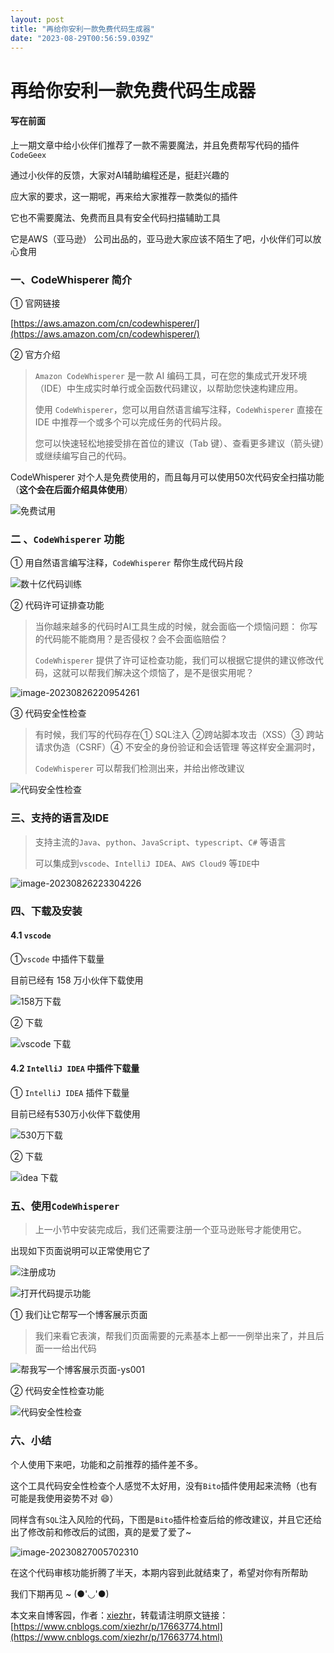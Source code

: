```yaml
---
layout: post
title: "再给你安利一款免费代码生成器"
date: "2023-08-29T00:56:59.039Z"
---
```

再给你安利一款免费代码生成器
==============

#### 写在前面

上一期文章中给小伙伴们推荐了一款不需要魔法，并且免费帮写代码的插件`CodeGeex`

通过小伙伴的反馈，大家对AI辅助编程还是，挺赶兴趣的

应大家的要求，这一期呢，再来给大家推荐一款类似的插件

它也不需要魔法、免费而且具有安全代码扫描辅助工具

它是AWS（亚马逊） 公司出品的，亚马逊大家应该不陌生了吧，小伙伴们可以放心食用

### 一、CodeWhisperer 简介

① 官网链接

[https://aws.amazon.com/cn/codewhisperer/](https://aws.amazon.com/cn/codewhisperer/)

② 官方介绍

> `Amazon CodeWhisperer` 是一款 AI 编码工具，可在您的集成式开发环境（IDE）中生成实时单行或全函数代码建议，以帮助您快速构建应用。
> 
> 使用 `CodeWhisperer`，您可以用自然语言编写注释，`CodeWhisperer` 直接在 IDE 中推荐一个或多个可以完成任务的代码片段。
> 
> 您可以快速轻松地接受排在首位的建议（Tab 键）、查看更多建议（箭头键）或继续编写自己的代码。

CodeWhisperer 对个人是免费使用的，而且每月可以使用50次代码安全扫描功能（**这个会在后面介绍具体使用**）

![免费试用](https://img2023.cnblogs.com/blog/2381533/202308/2381533-20230829062804296-394376655.png)

### 二 、`CodeWhisperer` 功能

① 用自然语言编写注释，`CodeWhisperer` 帮你生成代码片段

![数十亿代码训练](https://img2023.cnblogs.com/blog/2381533/202308/2381533-20230829062804307-1706847075.png)

② 代码许可证排查功能

> 当你越来越多的代码时AI工具生成的时候，就会面临一个烦恼问题： 你写的代码能不能商用？是否侵权？会不会面临赔偿？
> 
> `CodeWhisperer` 提供了许可证检查功能，我们可以根据它提供的建议修改代码，这就可以帮我们解决这个烦恼了，是不是很实用呢？

![image-20230826220954261](https://img2023.cnblogs.com/blog/2381533/202308/2381533-20230829062804324-1197821837.png)

③ 代码安全性检查

> 有时候，我们写的代码存在① SQL注入 ②跨站脚本攻击（XSS）③ 跨站请求伪造（CSRF）④ 不安全的身份验证和会话管理 等这样安全漏洞时，
> 
> `CodeWhisperer` 可以帮我们检测出来，并给出修改建议

![代码安全性检查](https://img2023.cnblogs.com/blog/2381533/202308/2381533-20230829062804316-656889576.png)

### 三、支持的语言及IDE

> 支持主流的`Java`、`python`、`JavaScript`、`typescript`、`C#` 等语言
> 
> 可以集成到`vscode`、`IntelliJ IDEA`、`AWS Cloud9` 等`IDE`中

![image-20230826223304226](https://img2023.cnblogs.com/blog/2381533/202308/2381533-20230829062804322-1298821292.png)

### 四、下载及安装

#### 4.1 `vscode`

①`vscode` 中插件下载量

目前已经有 158 万小伙伴下载使用

![158万下载](https://img2023.cnblogs.com/blog/2381533/202308/2381533-20230829062804141-1310147062.png)

② 下载

![vscode 下载](https://img2023.cnblogs.com/blog/2381533/202308/2381533-20230829062804263-375765318.png)

#### 4.2 `IntelliJ IDEA` 中插件下载量

① `IntelliJ IDEA` 插件下载量

目前已经有530万小伙伴下载使用

![530万下载](https://img2023.cnblogs.com/blog/2381533/202308/2381533-20230829062804268-430600984.png)

② 下载

![idea 下载](https://img2023.cnblogs.com/blog/2381533/202308/2381533-20230829062804254-1622567459.png)

### 五、使用`CodeWhisperer`

> 上一小节中安装完成后，我们还需要注册一个亚马逊账号才能使用它。

出现如下页面说明可以正常使用它了

![注册成功](https://img2023.cnblogs.com/blog/2381533/202308/2381533-20230829062804228-1180830211.png)

![打开代码提示功能](https://img2023.cnblogs.com/blog/2381533/202308/2381533-20230829062804226-269463915.png)

① 我们让它帮写一个博客展示页面

> 我们来看它表演，帮我们页面需要的元素基本上都一一例举出来了，并且后面一一给出代码

![帮我写一个博客展示页面-ys001](http://blog.xiezhrspace.cn/blog-img/%E5%B8%AE%E6%88%91%E5%86%99%E4%B8%80%E4%B8%AA%E5%8D%9A%E5%AE%A2%E5%B1%95%E7%A4%BA%E9%A1%B5%E9%9D%A2-ys001.gif)

② 代码安全性检查功能

![代码安全性检查](https://img2023.cnblogs.com/blog/2381533/202308/2381533-20230829062804342-1771952374.png)

### 六、小结

个人使用下来吧，功能和之前推荐的插件差不多。

这个工具代码安全性检查个人感觉不太好用，没有`Bito`插件使用起来流畅（也有可能是我使用姿势不对 😄）

同样含有`SQL`注入风险的代码，下图是`Bito`插件检查后给的修改建议，并且它还给出了修改前和修改后的试图，真的是爱了爱了~

![image-20230827005702310](https://img2023.cnblogs.com/blog/2381533/202308/2381533-20230829062804263-734713472.png)

在这个代码审核功能折腾了半天，本期内容到此就结束了，希望对你有所帮助

我们下期再见 ~ (●'◡'●)

本文来自博客园，作者：[xiezhr](https://www.cnblogs.com/xiezhr/)，转载请注明原文链接：[https://www.cnblogs.com/xiezhr/p/17663774.html](https://www.cnblogs.com/xiezhr/p/17663774.html)